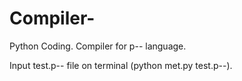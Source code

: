 # Compiler-
Python Coding. Compiler for p-- language.

Input test.p-- file on terminal (python met.py test.p--).
